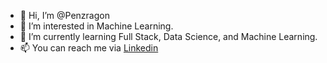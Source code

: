 - 👋 Hi, I’m @Penzragon
- 👀 I’m interested in Machine Learning.
- 🌱 I’m currently learning Full Stack, Data Science, and Machine Learning.
- 📫 You can reach me via [Linkedin](https://www.linkedin.com/in/rifky-aliffa-5981b2203/)

<!---
Penzragon/Penzragon is a ✨ special ✨ repository because its `README.md` (this file) appears on your GitHub profile.
You can click the Preview link to take a look at your changes.
--->
